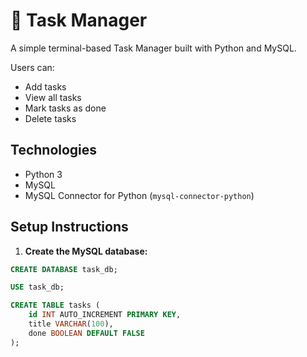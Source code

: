 # 📝 Task Manager

A simple terminal-based Task Manager built with Python and MySQL.

Users can:
- Add tasks
- View all tasks
- Mark tasks as done
- Delete tasks

##  Technologies
- Python 3
- MySQL
- MySQL Connector for Python (`mysql-connector-python`)

##  Setup Instructions

1. **Create the MySQL database:**

```sql
CREATE DATABASE task_db;

USE task_db;

CREATE TABLE tasks (
    id INT AUTO_INCREMENT PRIMARY KEY,
    title VARCHAR(100),
    done BOOLEAN DEFAULT FALSE
);
